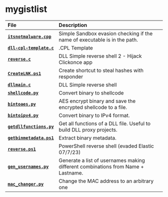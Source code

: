 # mygistlist

| File | Description |
|:-----|:------------|
| [**`itsnotmalware.cpp`**](https://gist.github.com/caueb/ea6cbc96b52e22c4004ba49d511a2b4d) | Simple Sandbox evasion checking if the name of executable is in the path. |
| [**`dll-cpl-template.c`**](https://gist.github.com/caueb/5be3d374cdf11081e02dcb208de2cd78) | .CPL Template |
| [**`reverse.c`**](https://gist.github.com/caueb/152420c135b86f56dee17856888f7c8f) | DLL Simple reverse shell 2 - Hijack Clickonce app |
| [**`CreateLNK.ps1`**](https://gist.github.com/caueb/0442d9c04369459d3a6d0e167ee0a843) | Create shortcut to steal hashes with responder |
| [**`dllmain.c`**](https://gist.github.com/caueb/329d9e9939285fc05a24f623b58824d5) | DLL Simple reverse shell |
| [**`shellcode.py`**](https://gist.github.com/caueb/81c4b6b9cc89d9709cc5abc5e5beeb72) | Convert binary to shellcode |
| [**`bintoaes.py`**](https://gist.github.com/caueb/6fa10a0c95fb2ac7b694771354822eff) | AES encrypt binary and save the encrypted shellcode to a file. |
| [**`bintoipv4.py`**](https://gist.github.com/caueb/433afcc6c5dbfed34bd23cbefa5df2c0) | Convert binary to IPv4 format. |
| [**`getdllfunctions.py`**](https://gist.github.com/caueb/7c876927a5dd5ffe542bd06ea577d64c) | Get all functions of a DLL file. Useful to build DLL proxy projects. |
| [**`getbinmetadata.ps1`**](https://gist.github.com/caueb/eb0f49a90ca3532b3e04e6c65d7c2acd) | Extract binary metadata. |
| [**`reverse.ps1`**](https://gist.github.com/caueb/30aa1cb69cd5268af587bc4c3a3fc8f5) | PowerShell reverse shell (evaded Elastic 07/7/23)
| [**`gen_usernames.py`**](https://gist.github.com/caueb/cfb2753d07e8c08ae58a0bd4bc717c90) | Generate a list of usernames making different combinations from Name + Lastname. |
| [**`mac_changer.py`**](https://gist.github.com/caueb/c816fa77924a0a6b8821cdc04f36cb54) | Change the MAC address to an arbitrary one |

